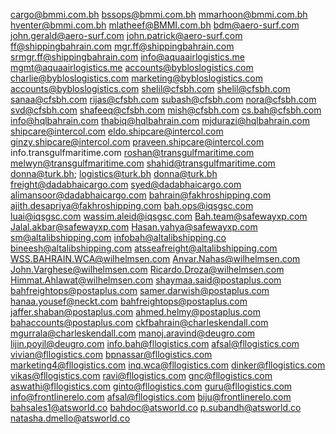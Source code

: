 cargo@bmmi.com.bh
bssops@bmmi.com.bh
mmarhoon@bmmi.com.bh
hventer@bmmi.com.bh
mlatheef@BMMI.com.bh
bdm@aero-surf.com
john.gerald@aero-surf.com
john.patrick@aero-surf.com
ff@shippingbahrain.com
mgr.ff@shippingbahrain.com
srmgr.ff@shippingbahrain.com
info@aquaairlogistics.me
mgmt@aquaairlogistics.me
accounts@bybloslogistics.com
charlie@bybloslogistics.com
marketing@bybloslogistics.com
accounts@bybloslogistics.com
shelil@cfsbh.com
shelil@cfsbh.com
sanaa@cfsbh.com
rijas@cfsbh.com
subash@cfsbh.com
nora@cfsbh.com
svd@cfsbh.com
shafeeq@cfsbh.com
mish@cfsbh.com
cs.bah@cfsbh.com
info@hqlbahrain.com
thabiq@hqlbahrain.com
mjdurazi@hqlbahrain.com
shipcare@intercol.com
eldo.shipcare@intercol.com
ginzy.shipcare@intercol.com
praveen.shipcare@intercol.com
info.transgulfmaritime.com
roshan@transgulfmaritime.com
melwyn@transgulfmaritime.com
shahid@transgulfmaritime.com
donna@turk.bh; logistics@turk.bh
donna@turk.bh
freight@dadabhaicargo.com
syed@dadabhaicargo.com
alimansoor@dadabhaicargo.com
bahrain@fakhroshipping.com
ajith.desapriya@fakhroshipping.com
bah.ops@iqsgsc.com
luai@iqsgsc.com
wassim.aleid@iqsgsc.com
Bah.team@safewayxp.com
Jalal.akbar@safewayxp.com
Hasan.yahya@safewayxp.com
sm@altalibshipping.com
infobah@altalibshipping.co
bineesh@altalibshipping.com
atsseafreight@altalibshipping.com
WSS.BAHRAIN.WCA@wilhelmsen.com
Anvar.Nahas@wilhelmsen.com
John.Varghese@wilhelmsen.com
Ricardo.Droza@wilhelmsen.com
Himmat.Ahlawat@wilhelmsen.com
shaymaa.said@postaplus.com
bahfreightops@postaplus.com
samer.darwish@postaplus.com
hanaa.yousef@neckt.com
bahfreightops@postaplus.com
jaffer.shaban@postaplus.com
ahmed.helmy@postaplus.com
bahaccounts@postaplus.com
ckfbahrain@charleskendall.com
mgurrala@charleskendall.com
manoj.aravind@deugro.com
lijin.poyil@deugro.com
info.bah@fllogistics.com
afsal@fllogistics.com
vivian@fllogistics.com
bpnassar@fllogistics.com
marketing4@fllogistics.com
inq.wca@fllogistics.com
dinker@fllogistics.com
vikas@fllogistics.com
ravi@fllogistics.com
gnc@fllogistics.com
aswathi@fllogistics.com
ginto@fllogistics.com
guru@fllogistics.com
	info@frontlinerelo.com
  	afsal@fllogistics.com
    	biju@frontlinerelo.com
      bahsales1@atsworld.co
      bahdoc@atsworld.co
      p.subandh@atsworld.co
      natasha.dmello@atsworld.co
